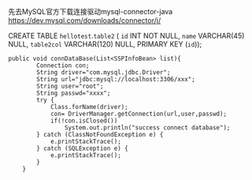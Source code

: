 先去MySQL官方下载连接驱动mysql-connector-java
https://dev.mysql.com/downloads/connector/j/

CREATE TABLE `hellotest`.`table2` (
  `id` INT NOT NULL,
  `name` VARCHAR(45) NULL,
  `table2col` VARCHAR(120) NULL,
  PRIMARY KEY (`id`));


```
public void connDataBase(List<SSPInfoBean> list){
        Connection con;
        String driver="com.mysql.jdbc.Driver";
        String url="jdbc:mysql://localhost:3306/xxx";
        String user="root";
        String passwd="xxxx";
        try {
            Class.forName(driver);
            con= DriverManager.getConnection(url,user,passwd);
            if(!con.isClosed())
                System.out.println("success connect database");            
        } catch (ClassNotFoundException e) {
            e.printStackTrace();
        } catch (SQLException e) {
            e.printStackTrace();
        }
    }
```